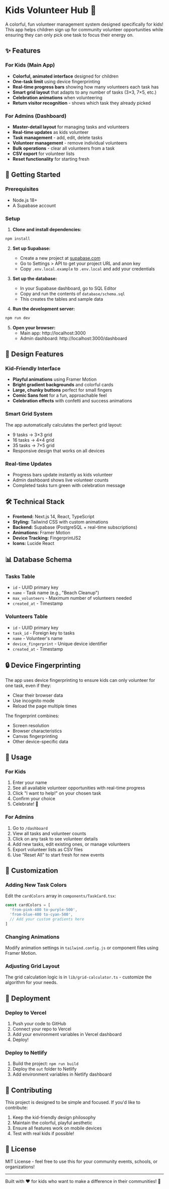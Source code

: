 # Kids Volunteer Hub 🌟

A colorful, fun volunteer management system designed specifically for kids! This app helps children sign up for community volunteer opportunities while ensuring they can only pick one task to focus their energy on.

## ✨ Features

### For Kids (Main App)
- **Colorful, animated interface** designed for children
- **One-task limit** using device fingerprinting
- **Real-time progress bars** showing how many volunteers each task has
- **Smart grid layout** that adapts to any number of tasks (3×3, 7×5, etc.)
- **Celebration animations** when volunteering
- **Return visitor recognition** - shows which task they already picked

### For Admins (Dashboard)
- **Master-detail layout** for managing tasks and volunteers
- **Real-time updates** as kids volunteer
- **Task management** - add, edit, delete tasks
- **Volunteer management** - remove individual volunteers
- **Bulk operations** - clear all volunteers from a task
- **CSV export** for volunteer lists
- **Reset functionality** for starting fresh

## 🚀 Getting Started

### Prerequisites
- Node.js 18+ 
- A Supabase account

### Setup

1. **Clone and install dependencies:**
```bash
npm install
```

2. **Set up Supabase:**
   - Create a new project at [supabase.com](https://supabase.com)
   - Go to Settings > API to get your project URL and anon key
   - Copy `.env.local.example` to `.env.local` and add your credentials

3. **Set up the database:**
   - In your Supabase dashboard, go to SQL Editor
   - Copy and run the contents of `database/schema.sql`
   - This creates the tables and sample data

4. **Run the development server:**
```bash
npm run dev
```

5. **Open your browser:**
   - Main app: http://localhost:3000
   - Admin dashboard: http://localhost:3000/dashboard

## 🎨 Design Features

### Kid-Friendly Interface
- **Playful animations** using Framer Motion
- **Bright gradient backgrounds** and colorful cards
- **Large, chunky buttons** perfect for small fingers
- **Comic Sans font** for a fun, approachable feel
- **Celebration effects** with confetti and success animations

### Smart Grid System
The app automatically calculates the perfect grid layout:
- 9 tasks → 3×3 grid
- 16 tasks → 4×4 grid  
- 35 tasks → 7×5 grid
- Responsive design that works on all devices

### Real-time Updates
- Progress bars update instantly as kids volunteer
- Admin dashboard shows live volunteer counts
- Completed tasks turn green with celebration message

## 🛠 Technical Stack

- **Frontend:** Next.js 14, React, TypeScript
- **Styling:** Tailwind CSS with custom animations
- **Backend:** Supabase (PostgreSQL + real-time subscriptions)
- **Animations:** Framer Motion
- **Device Tracking:** FingerprintJS2
- **Icons:** Lucide React

## 📊 Database Schema

### Tasks Table
- `id` - UUID primary key
- `name` - Task name (e.g., "Beach Cleanup")
- `max_volunteers` - Maximum number of volunteers needed
- `created_at` - Timestamp

### Volunteers Table  
- `id` - UUID primary key
- `task_id` - Foreign key to tasks
- `name` - Volunteer's name
- `device_fingerprint` - Unique device identifier
- `created_at` - Timestamp

## 🔒 Device Fingerprinting

The app uses device fingerprinting to ensure kids can only volunteer for one task, even if they:
- Clear their browser data
- Use incognito mode
- Reload the page multiple times

The fingerprint combines:
- Screen resolution
- Browser characteristics
- Canvas fingerprinting
- Other device-specific data

## 🎯 Usage

### For Kids
1. Enter your name
2. See all available volunteer opportunities with real-time progress
3. Click "I want to help!" on your chosen task
4. Confirm your choice
5. Celebrate! 🎉

### For Admins
1. Go to `/dashboard`
2. View all tasks and volunteer counts
3. Click on any task to see volunteer details
4. Add new tasks, edit existing ones, or manage volunteers
5. Export volunteer lists as CSV files
6. Use "Reset All" to start fresh for new events

## 🌈 Customization

### Adding New Task Colors
Edit the `cardColors` array in `components/TaskCard.tsx`:
```typescript
const cardColors = [
  'from-pink-400 to-purple-500',
  'from-blue-400 to-cyan-500',
  // Add your custom gradients here
]
```

### Changing Animations
Modify animation settings in `tailwind.config.js` or component files using Framer Motion.

### Adjusting Grid Layout
The grid calculation logic is in `lib/grid-calculator.ts` - customize the algorithm for your needs.

## 🚀 Deployment

### Deploy to Vercel
1. Push your code to GitHub
2. Connect your repo to Vercel
3. Add your environment variables in Vercel dashboard
4. Deploy!

### Deploy to Netlify
1. Build the project: `npm run build`
2. Deploy the `out` folder to Netlify
3. Add environment variables in Netlify dashboard

## 🤝 Contributing

This project is designed to be simple and focused. If you'd like to contribute:
1. Keep the kid-friendly design philosophy
2. Maintain the colorful, playful aesthetic
3. Ensure all features work on mobile devices
4. Test with real kids if possible!

## 📝 License

MIT License - feel free to use this for your community events, schools, or organizations!

---

Built with ❤️ for kids who want to make a difference in their communities! 🌟